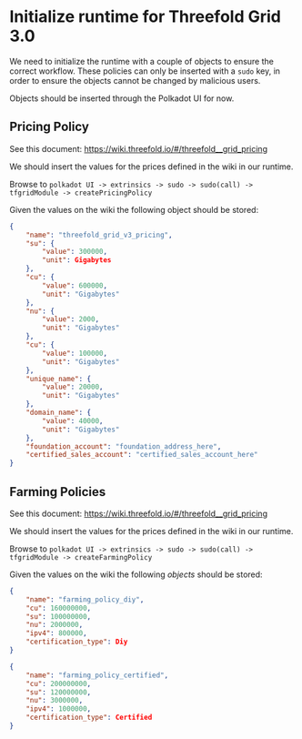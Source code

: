 # Initialize runtime for Threefold Grid 3.0

We need to initialize the runtime with a couple of objects to ensure the correct workflow. These policies can only be inserted with a `sudo` key, in order to ensure the objects cannot be changed by malicious users.

Objects should be inserted through the Polkadot UI for now.

## Pricing Policy

See this document: https://wiki.threefold.io/#/threefold__grid_pricing

We should insert the values for the prices defined in the wiki in our runtime.

Browse to `polkadot UI -> extrinsics -> sudo -> sudo(call) -> tfgridModule -> createPricingPolicy`

Given the values on the wiki the following object should be stored:

```json
{
    "name": "threefold_grid_v3_pricing",
    "su": {
        "value": 300000,
        "unit": Gigabytes
    },
    "cu": {
        "value": 600000,
        "unit": "Gigabytes"
    },
    "nu": {
        "value": 2000,
        "unit": "Gigabytes"
    },
    "cu": {
        "value": 100000,
        "unit": "Gigabytes"
    },
    "unique_name": {
        "value": 20000,
        "unit": "Gigabytes"
    },
    "domain_name": {
        "value": 40000,
        "unit": "Gigabytes"
    },
    "foundation_account": "foundation_address_here",
    "certified_sales_account": "certified_sales_account_here"
}
```

## Farming Policies

See this document: https://wiki.threefold.io/#/threefold__grid_pricing

We should insert the values for the prices defined in the wiki in our runtime.

Browse to `polkadot UI -> extrinsics -> sudo -> sudo(call) -> tfgridModule -> createFarmingPolicy`

Given the values on the wiki the following *objects* should be stored:


```json
{
    "name": "farming_policy_diy",
    "cu": 160000000,
    "su": 100000000,
    "nu": 2000000,
    "ipv4": 800000,
    "certification_type": Diy
}
```


```json
{
    "name": "farming_policy_certified",
    "cu": 200000000,
    "su": 120000000,
    "nu": 3000000,
    "ipv4": 1000000,
    "certification_type": Certified
}
```